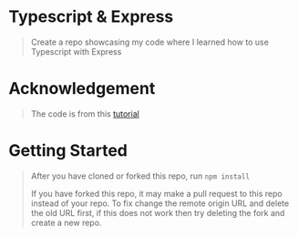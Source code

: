 # Typescript & Express
> Create a repo showcasing my code where I learned how to use Typescript with Express

# Acknowledgement
> The code is from this [tutorial](https://www.youtube.com/watch?v=KgnJNJk9-to)

# Getting Started
> After you have cloned or forked this repo, run `npm install`
>
> If you have forked this repo, it may make a pull request to this repo instead of your repo. To fix change the remote origin URL and delete the old URL first, if this does not work then try deleting the fork and create a new repo.
